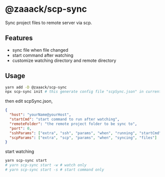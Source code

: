 # @zaaack/scp-sync

Sync project files to remote server via scp.

## Features

* sync file when file changed
* start command after watching
* customize watching directory and remote directory

## Usage

```sh
yarn add -D @zaaack/scp-sync
npx scp-sync init # this generate config file "scpSync.json" in current directory.
```

then edit scpSync.json,
```json
{
  "host": "yourName@yourHost",
  "startCmd": "start command to run after watching",
  "remoteFolder": "the remote project folder to be sync to",
  "port": 0,
  "sshParams": ["extra", "ssh", "params", "when", "running", "startCmd"],
  "scpParams": ["extra", "scp", "params", "when", "syncing", "files"]
}
```

start watching

```sh
yarn scp-sync start
# yarn scp-sync start -w # watch only
# yarn scp-sync start -s # start command only
```

